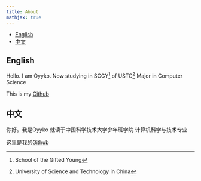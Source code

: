 ```yaml
---
title: About
mathjax: true
---
```

- [English](#english )
- [中文](#中文 )

## English
Hello. I am Oyyko.
Now studying in SCGY[^1] of USTC[^2]
Major in Computer Science

This is my [Github](https://github.com/Oyyko)



## 中文
你好。我是Oyyko
就读于中国科学技术大学少年班学院
计算机科学与技术专业

这里是我的[Github](https://github.com/Oyyko)




[^1]: School of the Gifted Young
[^2]: University of Science and Technology in China
